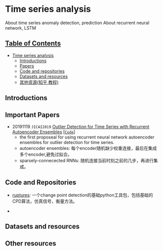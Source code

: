 # Time series analysis
About time series anomaly detection, prediction
About recurrent neural network, LSTM

## [Table of Contents]()
- [Time series analysis](#Time-series-analysis)
  - [Introductions](#Introduction)
  - [Papers](#Papers)
  - [Code and repositories](#code-and-repositories)
  - [Datasets and resources](#datasets-and-resources)
  - [其他资源(知乎 教程)](#other-resources)


## Introductions

## Important Papers
- 20191119 `JICAI2019` [Outlier Detection for Time Series with Recurrent Autoencoder Ensembles](https://www.ijcai.org/proceedings/2019/0378.pdf) [[`Code`](https://github.com/tungk/OED)]
  - the first proposeal for using recurrent neural network autoencoder ensembles for outlier detection for time series.
  - autoencoder ensembles: 每个encoder随机缺少权重连接，最后在集成多个encoder,避免过拟合。
  - sparsely-connecected RNNs: 随机连接当前时刻之前的几步，再进行集成。
  
## Code and Repositories
- [ruptures](https://ctruong.perso.math.cnrs.fr/ruptures-docs/build/html/index.html): 一个change point detection的基础python工具包，包括基础的CPD算法，仿真信号，衡量方法。

- 

## Datasets and resources


## Other resources



